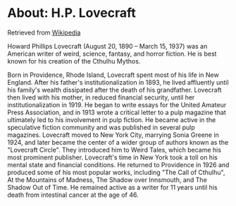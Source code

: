 # About: H.P. Lovecraft

Retrieved from [Wikipedia](https://en.wikipedia.org/wiki/H._P._Lovecraft)

Howard Phillips Lovecraft (August 20, 1890 – March 15, 1937) was an American writer of weird, science, fantasy,
and horror fiction. He is best known for his creation of the Cthulhu Mythos.

Born in Providence, Rhode Island, Lovecraft spent most of his life in New England. After his father's institutionalization in 1893, he lived
affluently until his family's wealth dissipated after the death of his grandfather. Lovecraft then lived with his mother, in reduced financial
security, until her institutionalization in 1919. He began to write essays for the United Amateur Press Association, and in 1913 wrote a critical
letter to a pulp magazine that ultimately led to his involvement in pulp fiction. He became active in the speculative fiction community and was
published in several pulp magazines. Lovecraft moved to New York City, marrying Sonia Greene in 1924, and later became the center of a wider group
of authors known as the "Lovecraft Circle". They introduced him to Weird Tales, which became his most prominent publisher. Lovecraft's time in New
York took a toll on his mental state and financial conditions. He returned to Providence in 1926 and produced some of his most popular works,
including "The Call of Cthulhu", At the Mountains of Madness, The Shadow over Innsmouth, and The Shadow Out of Time. He remained active as a writer
for 11 years until his death from intestinal cancer at the age of 46. 


